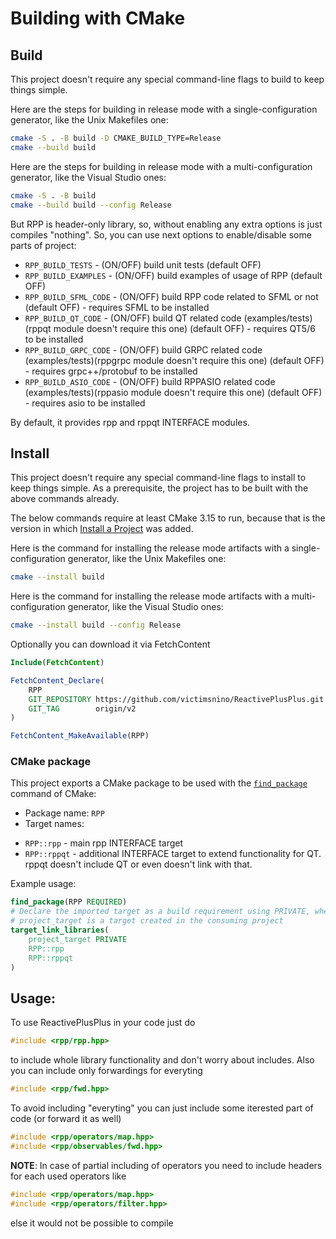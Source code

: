 # Building with CMake

## Build

This project doesn't require any special command-line flags to build to keep
things simple.

Here are the steps for building in release mode with a single-configuration
generator, like the Unix Makefiles one:

```sh
cmake -S . -B build -D CMAKE_BUILD_TYPE=Release
cmake --build build
```

Here are the steps for building in release mode with a multi-configuration
generator, like the Visual Studio ones:

```sh
cmake -S . -B build
cmake --build build --config Release
```

But RPP is header-only library, so, without enabling any extra options is just compiles "nothing". So, you can use next options to enable/disable some parts of project:

- `RPP_BUILD_TESTS` - (ON/OFF) build unit tests (default OFF)
- `RPP_BUILD_EXAMPLES` - (ON/OFF) build examples of usage of RPP (default OFF)
- `RPP_BUILD_SFML_CODE` - (ON/OFF) build RPP code related to SFML or not (default OFF) - requires SFML to be installed
- `RPP_BUILD_QT_CODE` - (ON/OFF) build QT related code (examples/tests)(rppqt module doesn't require this one) (default OFF) - requires QT5/6 to be installed
- `RPP_BUILD_GRPC_CODE` - (ON/OFF) build GRPC related code (examples/tests)(rppgrpc module doesn't require this one) (default OFF) - requires grpc++/protobuf to be installed
- `RPP_BUILD_ASIO_CODE` - (ON/OFF) build RPPASIO related code (examples/tests)(rppasio module doesn't require this one) (default OFF) - requires asio to be installed

By default, it provides rpp and rppqt INTERFACE modules.

<!-- ### Building on Apple Silicon

CMake supports building on Apple Silicon properly since 3.20.1. Make sure you
have the [latest version][1] installed. -->

## Install

This project doesn't require any special command-line flags to install to keep
things simple. As a prerequisite, the project has to be built with the above
commands already.

The below commands require at least CMake 3.15 to run, because that is the
version in which [Install a Project][2] was added.

Here is the command for installing the release mode artifacts with a
single-configuration generator, like the Unix Makefiles one:

```sh
cmake --install build
```

Here is the command for installing the release mode artifacts with a
multi-configuration generator, like the Visual Studio ones:

```sh
cmake --install build --config Release
```

Optionally you can download it via FetchContent

```cmake
Include(FetchContent)

FetchContent_Declare(
    RPP
    GIT_REPOSITORY https://github.com/victimsnino/ReactivePlusPlus.git
    GIT_TAG        origin/v2
)

FetchContent_MakeAvailable(RPP)
```

### CMake package

This project exports a CMake package to be used with the [`find_package`][3]
command of CMake:

* Package name: `RPP`
* Target names:
 - `RPP::rpp` - main rpp INTERFACE target
 - `RPP::rppqt` - additional INTERFACE target to extend functionality for QT. rppqt doesn't include QT or even doesn't link with that.

Example usage:

```cmake
find_package(RPP REQUIRED)
# Declare the imported target as a build requirement using PRIVATE, where
# project_target is a target created in the consuming project
target_link_libraries(
    project_target PRIVATE
    RPP::rpp
    RPP::rppqt
)
```

## Usage:

To use ReactivePlusPlus in your code just do
```cpp
#include <rpp/rpp.hpp>
```
to include whole library functionality and don't worry about includes. Also you can include only forwardings for everyting
```cpp
#include <rpp/fwd.hpp>
```
To avoid including "everyting" you can just include some iterested part of code (or forward it as well)
```cpp
#include <rpp/operators/map.hpp>
#include <rpp/observables/fwd.hpp>
```
**NOTE**: In case of partial including of operators you need to include headers for each used operators like
```cpp
#include <rpp/operators/map.hpp>
#include <rpp/operators/filter.hpp>

```
else it would not be possible to compile

[1]: https://cmake.org/download/
[2]: https://cmake.org/cmake/help/latest/manual/cmake.1.html#install-a-project
[3]: https://cmake.org/cmake/help/latest/command/find_package.html
